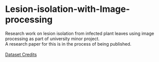 # Lesion-isolation-with-Image-processing
Research work on lesion isolation from infected plant leaves using image processing as part of university minor project.<br>
A research paper for this is in the process of being published.<br><br>
[Dataset Credits](https://github.com/spMohanty/PlantVillage-Dataset)
